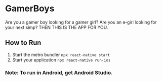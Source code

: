 # GamerBoys
Are you a gamer boy looking for a gamer girl? Are you an e-girl looking for your next simp? THEN THIS IS THE APP FOR YOU.

## How to Run 
1. Start the metro bundler
  `npx react-native start`
2. Start your application
  `npx react-native run-ios`

### Note: To run in Android, get Android Studio.
